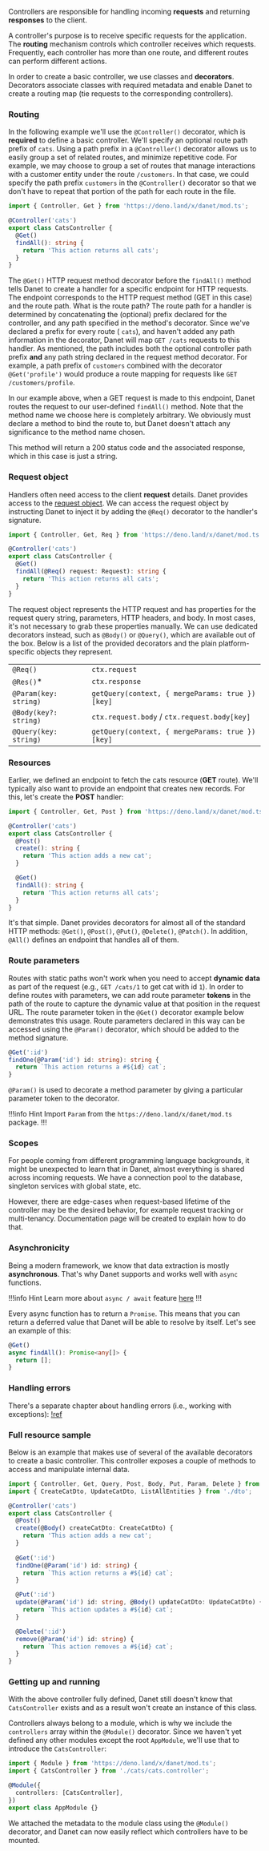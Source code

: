Controllers are responsible for handling incoming **requests** and returning **responses** to the client.

A controller's purpose is to receive specific requests for the application. The **routing** mechanism controls which controller receives which requests. Frequently, each controller has more than one route, and different routes can perform different actions.

In order to create a basic controller, we use classes and **decorators**. Decorators associate classes with required metadata and enable Danet to create a routing map (tie requests to the corresponding controllers).

### Routing

In the following example we'll use the `@Controller()` decorator, which is **required** to define a basic controller. We'll specify an optional route path prefix of `cats`. Using a path prefix in a `@Controller()` decorator allows us to easily group a set of related routes, and minimize repetitive code. For example, we may choose to group a set of routes that manage interactions with a customer entity under the route `/customers`. In that case, we could specify the path prefix `customers` in the `@Controller()` decorator so that we don't have to repeat that portion of the path for each route in the file.

```ts cats.controller.ts
import { Controller, Get } from 'https://deno.land/x/danet/mod.ts';

@Controller('cats')
export class CatsController {
  @Get()
  findAll(): string {
    return 'This action returns all cats';
  }
}
```

The `@Get()` HTTP request method decorator before the `findAll()` method tells Danet to create a handler for a specific endpoint for HTTP requests. The endpoint corresponds to the HTTP request method (GET in this case) and the route path. What is the route path? The route path for a handler is determined by concatenating the (optional) prefix declared for the controller, and any path specified in the method's decorator. Since we've declared a prefix for every route ( `cats`), and haven't added any path information in the decorator, Danet will map `GET /cats` requests to this handler. As mentioned, the path includes both the optional controller path prefix **and** any path string declared in the request method decorator. For example, a path prefix of `customers` combined with the decorator `@Get('profile')` would produce a route mapping for requests like `GET /customers/profile`.

In our example above, when a GET request is made to this endpoint, Danet routes the request to our user-defined `findAll()` method. Note that the method name we choose here is completely arbitrary. We obviously must declare a method to bind the route to, but Danet doesn't attach any significance to the method name chosen.

This method will return a 200 status code and the associated response, which in this case is just a string.

### Request object

Handlers often need access to the client **request** details. Danet provides access to the [request object](https://doc.deno.land/https://deno.land/x/oak@v10.6.0/mod.ts/~/Request). We can access the request object by instructing Danet to inject it by adding the `@Req()` decorator to the handler's signature.

```ts cats.controller.ts
import { Controller, Get, Req } from 'https://deno.land/x/danet/mod.ts';

@Controller('cats')
export class CatsController {
  @Get()
  findAll(@Req() request: Request): string {
    return 'This action returns all cats';
  }
}
```


The request object represents the HTTP request and has properties for the request query string, parameters, HTTP headers, and body. In most cases, it's not necessary to grab these properties manually. We can use dedicated decorators instead, such as `@Body()` or `@Query()`, which are available out of the box. Below is a list of the provided decorators and the plain platform-specific objects they represent.

<table>
  <tbody>
    <tr>
      <td><code>@Req()</code></td>
      <td><code>ctx.request</code></td></tr>
    <tr>
      <td><code>@Res()</code><span class="table-code-asterisk">*</span></td>
      <td><code>ctx.response</code></td>
    </tr>
    <tr>
      <td><code>@Param(key: string)</code></td>
      <td><code>getQuery(context, { mergeParams: true })[key]</code></td>
    </tr>
    <tr>
      <td><code>@Body(key?: string)</code></td>
      <td><code>ctx.request.body</code> / <code>ctx.request.body[key]</code></td>
    </tr>
    <tr>
      <td><code>@Query(key: string)</code></td>
      <td><code>getQuery(context, { mergeParams: true })[key]</code></td>
    </tr>
  </tbody>
</table>

### Resources

Earlier, we defined an endpoint to fetch the cats resource (**GET** route). We'll typically also want to provide an endpoint that creates new records. For this, let's create the **POST** handler:

```ts cats.controller.ts
import { Controller, Get, Post } from 'https://deno.land/x/danet/mod.ts';

@Controller('cats')
export class CatsController {
  @Post()
  create(): string {
    return 'This action adds a new cat';
  }

  @Get()
  findAll(): string {
    return 'This action returns all cats';
  }
}
```

It's that simple. Danet provides decorators for almost all of the standard HTTP methods: `@Get()`, `@Post()`, `@Put()`, `@Delete()`, `@Patch()`. In addition, `@All()` defines an endpoint that handles all of them.

### Route parameters

Routes with static paths won't work when you need to accept **dynamic data** as part of the request (e.g., `GET /cats/1` to get cat with id `1`). In order to define routes with parameters, we can add route parameter **tokens** in the path of the route to capture the dynamic value at that position in the request URL. The route parameter token in the `@Get()` decorator example below demonstrates this usage. Route parameters declared in this way can be accessed using the `@Param()` decorator, which should be added to the method signature.

```ts
@Get(':id')
findOne(@Param('id') id: string): string {
  return `This action returns a #${id} cat`;
}
```

`@Param()` is used to decorate a method parameter by giving a particular parameter token to the decorator.

!!!info Hint 
Import `Param` from the `https://deno.land/x/danet/mod.ts` package.
!!!

### Scopes

For people coming from different programming language backgrounds, it might be unexpected to learn that in Danet, almost everything is shared across incoming requests. We have a connection pool to the database, singleton services with global state, etc.

However, there are edge-cases when request-based lifetime of the controller may be the desired behavior, for example request tracking or multi-tenancy. Documentation page will be created to explain how to do that.

### Asynchronicity

Being a modern framework, we know that data extraction is mostly **asynchronous**. That's why Danet supports and works well with `async` functions.

!!!info Hint
Learn more about `async / await` feature [here](https://kamilmysliwiec.com/typescript-2-1-introduction-async-await)
!!!

Every async function has to return a `Promise`. This means that you can return a deferred value that Danet will be able to resolve by itself. Let's see an example of this:

```ts cats.controller.ts
@Get()
async findAll(): Promise<any[]> {
  return [];
}
```
### Handling errors

There's a separate chapter about handling errors (i.e., working with exceptions):
[!ref](exception-filters.md)
### Full resource sample

Below is an example that makes use of several of the available decorators to create a basic controller. This controller exposes a couple of methods to access and manipulate internal data.

```ts cats.controller.ts
import { Controller, Get, Query, Post, Body, Put, Param, Delete } from 'https://deno.land/x/danet/mod.ts';
import { CreateCatDto, UpdateCatDto, ListAllEntities } from './dto';

@Controller('cats')
export class CatsController {
  @Post()
  create(@Body() createCatDto: CreateCatDto) {
    return 'This action adds a new cat';
  }
  
  @Get(':id')
  findOne(@Param('id') id: string) {
    return `This action returns a #${id} cat`;
  }

  @Put(':id')
  update(@Param('id') id: string, @Body() updateCatDto: UpdateCatDto) {
    return `This action updates a #${id} cat`;
  }

  @Delete(':id')
  remove(@Param('id') id: string) {
    return `This action removes a #${id} cat`;
  }
}
```

### Getting up and running

With the above controller fully defined, Danet still doesn't know that `CatsController` exists and as a result won't create an instance of this class.

Controllers always belong to a module, which is why we include the `controllers` array within the `@Module()` decorator. Since we haven't yet defined any other modules except the root `AppModule`, we'll use that to introduce the `CatsController`:

```ts app.module.ts
import { Module } from 'https://deno.land/x/danet/mod.ts';
import { CatsController } from './cats/cats.controller';

@Module({
  controllers: [CatsController],
})
export class AppModule {}
```

We attached the metadata to the module class using the `@Module()` decorator, and Danet can now easily reflect which controllers have to be mounted.
